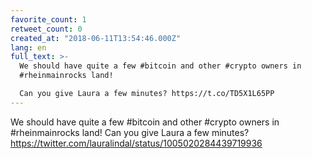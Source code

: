 ```yaml
---
favorite_count: 1
retweet_count: 0
created_at: "2018-06-11T13:54:46.000Z"
lang: en
full_text: >-
  We should have quite a few #bitcoin and other #crypto owners in
  #rheinmainrocks land! 

  Can you give Laura a few minutes? https://t.co/TD5X1L65PP
---
```


We should have quite a few #bitcoin and other #crypto owners in #rheinmainrocks
land! Can you give Laura a few minutes?
<https://twitter.com/lauralindal/status/1005020284439719936>
